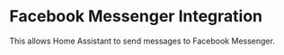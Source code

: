 # Facebook Messenger Integration

This allows Home Assistant to send messages to Facebook Messenger.
